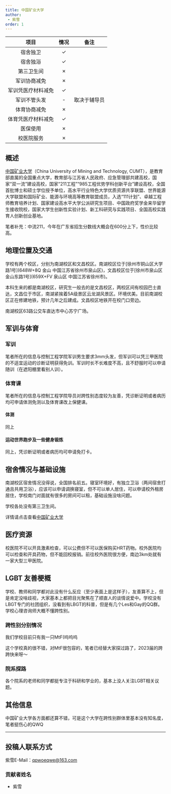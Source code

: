 ```yaml
---
title: 中国矿业大学
author: 
 - 紫雪
order: 1
---
```



|        项目        | 情况 |     备注     |
| :----------------: | :--: | :----------: |
|      宿舍独卫      |  ✓   |    |
|      宿舍独浴      |  ✓   ||
|     第三卫生间     |  ✗  ||
|    军训协商减免    |  ✗  ||
| 军训凭医疗材料减免 |  ✓  ||
|    军训不管头发    |  -   | 取决于辅导员 |
|    体育协商减免    |  ✗  ||
| 体育凭医疗材料减免 |  ✓  ||
|      医保使用      |  ✗  ||
|     校医院服务     |  ✗   ||

## 概述

[中国矿业大学](https://www.cumt.edu.cn/)（China University of Mining and Technology, CUMT），是教育部直属的全国重点大学，教育部与江苏省人民政府、应急管理部共建高校，国家“双一流”建设高校，国家“211工程”“985工程优势学科创新平台”建设高校，全国首批博士和硕士学位授予单位，高水平行业特色大学优质资源共享联盟、世界能源大学联盟和国际矿业、能源与环境高等教育联盟成员，入选“111计划”、卓越工程师教育培养计划、国家建设高水平大学公派研究生项目、中国政府奖学金来华留学生接收院校，国家大学生创新性实验计划、新工科研究与实践项目、全国高校实践育人创新创业基地。

笔者补充：中流211，今年在广东省招生分数线大概会在600分上下，性价比较高。

## 地理位置及交通

学校有两个校区，分别为南湖校区和文昌校区。南湖校区位于[徐州市铜山区大学路1号](648W+8Q 金山 中国江苏省徐州市泉山区)，文昌校区位于[徐州市泉山区金山东路1号](659X+FV 泉山区 中国江苏省徐州市)。

本科生来的都是南湖校区，研究生一般去的是文昌校区，两校区间有校园巴士直达，文昌位于市区，南湖紧挨着5A级景区云龙湖风景区。环境优美。目前南湖校区正在修建地铁，预计几年之后建成。文昌校区地铁开在校门口旁边。

南湖校区63路公交车直达市中心苏宁广场。

## 军训与体育

### 军训

笔者所在的信息与控制工程学院军训男生要求3mm头发，但军训可以凭三甲医院的不适宜运动的诊断证明获得免训。军训时长不长难度不高，且不舒服时可以申请随训（在遮阳棚里看别人训）。

### 体育课

笔者所在的信息与控制工程学院导员对跨性别态度较为友善，凭诊断证明或者病历均可申请体测免测以及体育课改上保健课。


#### 体测

同上

#### 运动世界跑步及一些健身锻炼

同上，凭诊断证明或者病历均可申请免打卡。

## 宿舍情况与基础设施

南湖校区宿舍情况没得说，全国排名前五。寝室环境好，有独立卫浴（两间宿舍打通且共用卫浴），应该可以申请调换寝室，但不可以单人居住，可以申请校外租房居住，学校南门对面就有很多的房间可以租，基础设施没啥问题。

学校各处没有第三卫生间。

详情请点击查看[中国矿业大学](https://colleges.chat/universities/zhong-guo-kuang-ye-da-xue/)

## 医疗资源

校医院不可以开具激素检查，可以公费但不可以医保购买HRT药物。校外医院均可以检查和开具药物，但不能回校报销。前往校外医院很方便，南边3km处就有一家大型三甲医院。

## LGBT 友善梗概

学校、教师和同学都对此没有什么反应（至少表面上是这样子），友善算不上，但是肯定没啥歧视，大家基本上都把目光聚焦在了顺直人的谈情说爱中。学校没有LBGT专门的社团组织，没看到有LBGT的科普，但是有几个Les和Gay的QQ群。学校心理咨询师大概不懂跨性别。

### 跨性别分别情况

我们学校目前只有我一只MtF(呜呜呜

这个学校真的很不错，对MtF很包容的，笔者已经替大家探过路了，2023届的跨跨快来呀～

### 院系探路

各个院系的老师和同学都挺专注于科研和学业的，基本上没人关注LGBT相关议题。

## 其他信息

中国矿业大学各方面都还算不错，可是这个大学在跨性别群体里基本没有知名度，笔者挺伤心的QWQ

-----------

## 投稿人联系方式

紫雪E-Mail：qpwoeqwe@163.com

### 贡献者姓名

- 紫雪

